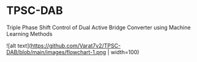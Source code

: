 # TPSC-DAB
Triple Phase Shift Control of Dual Active Bridge Converter using Machine Learning Methods

![alt text](https://github.com/Varat7v2/TPSC-DAB/blob/main/images/flowchart-1.png | width=100)
